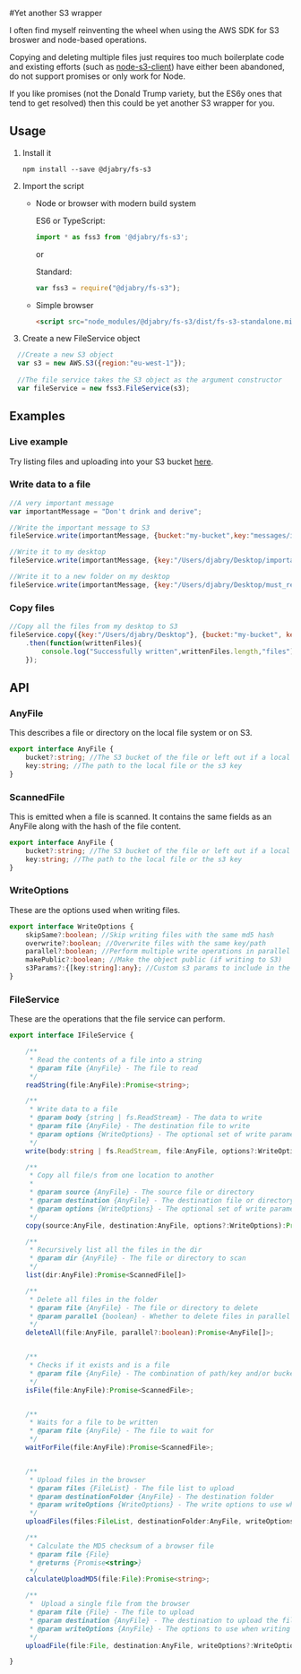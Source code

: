 #Yet another S3 wrapper

I often find myself reinventing the wheel when using the AWS SDK for S3 broswer and node-based operations. 

Copying and deleting multiple files just requires too much boilerplate code and existing efforts (such as [node-s3-client](https://github.com/andrewrk/node-s3-client)) have either been abandoned, do not support promises or only work for Node.

If you like promises (not the Donald Trump variety, but the ES6y ones that tend to get resolved) then this could be yet another S3 wrapper for you.

## Usage

1. Install it 
    
    ```shell
    npm install --save @djabry/fs-s3
    ```

2. Import the script

    * Node or browser with modern build system

        ES6 or TypeScript: 
         ```javascript
         import * as fss3 from '@djabry/fs-s3';
         ```

        or

        Standard:
         ```javascript
         var fss3 = require("@djabry/fs-s3");
         ```

    * Simple browser

         ```html
         <script src="node_modules/@djabry/fs-s3/dist/fs-s3-standalone.min.js"></script>
         ```

3. Create a new FileService object

 ```javascript
   //Create a new S3 object
   var s3 = new AWS.S3({region:"eu-west-1"});
       
   //The file service takes the S3 object as the argument constructor
   var fileService = new fss3.FileService(s3);
 ```
    
## Examples

### Live example
Try listing files and uploading into your S3 bucket [here](https://djabry.github.io/fs-s3).

### Write data to a file

```javascript
//A very important message
var importantMessage = "Don't drink and derive";

//Write the important message to S3
fileService.write(importantMessage, {bucket:"my-bucket",key:"messages/important.txt"});

//Write it to my desktop
fileService.write(importantMessage, {key:"/Users/djabry/Desktop/important.txt"});

//Write it to a new folder on my desktop
fileService.write(importantMessage, {key:"/Users/djabry/Desktop/must_read/important.txt"});
```

### Copy files

``` javascript
//Copy all the files from my desktop to S3
fileService.copy({key:"/Users/djabry/Desktop"}, {bucket:"my-bucket", key:"my-files"})
    .then(function(writtenFiles){
        console.log("Successfully written",writtenFiles.length,"files");
    });
```

    
## API

### AnyFile

This describes a file or directory on the local file system or on S3.

```typescript
export interface AnyFile {
    bucket?:string; //The S3 bucket of the file or left out if a local file
    key:string; //The path to the local file or the s3 key
}
```

### ScannedFile

This is emitted when a file is scanned. It contains the same fields as an AnyFile along with the hash of the file content.

```typescript
export interface AnyFile {
    bucket?:string; //The S3 bucket of the file or left out if a local file
    key:string; //The path to the local file or the s3 key
}
```

### WriteOptions

These are the options used when writing files.

```typescript
export interface WriteOptions {
    skipSame?:boolean; //Skip writing files with the same md5 hash
    overwrite?:boolean; //Overwrite files with the same key/path
    parallel?:boolean; //Perform multiple write operations in parallel
    makePublic?:boolean; //Make the object public (if writing to S3)
    s3Params?:{[key:string]:any}; //Custom s3 params to include in the write request (if writing to s3)
}
```

### FileService

These are the operations that the file service can perform.

```typescript
export interface IFileService {

    /**
     * Read the contents of a file into a string
     * @param file {AnyFile} - The file to read
     */
    readString(file:AnyFile):Promise<string>;

    /**
     * Write data to a file
     * @param body {string | fs.ReadStream} - The data to write
     * @param file {AnyFile} - The destination file to write
     * @param options {WriteOptions} - The optional set of write parameters
     */
    write(body:string | fs.ReadStream, file:AnyFile, options?:WriteOptions):Promise<ScannedFile>;

    /**
     * Copy all file/s from one location to another
     *
     * @param source {AnyFile} - The source file or directory
     * @param destination {AnyFile} - The destination file or directory
     * @param options {WriteOptions} - The optional set of write parameters
     */
    copy(source:AnyFile, destination:AnyFile, options?:WriteOptions):Promise<ScannedFile[]>;

    /**
     * Recursively list all the files in the dir
     * @param dir {AnyFile} - The file or directory to scan
     */
    list(dir:AnyFile):Promise<ScannedFile[]>

    /**
     * Delete all files in the folder
     * @param file {AnyFile} - The file or directory to delete
     * @param parallel {boolean} - Whether to delete files in parallel
     */
    deleteAll(file:AnyFile, parallel?:boolean):Promise<AnyFile[]>;


    /**
     * Checks if it exists and is a file
     * @param file {AnyFile} - The combination of path/key and/or bucket to check
     */
    isFile(file:AnyFile):Promise<ScannedFile>;


    /**
     * Waits for a file to be written
     * @param file {AnyFile} - The file to wait for
     */
    waitForFile(file:AnyFile):Promise<ScannedFile>;


    /**
     * Upload files in the browser
     * @param files {FileList} - The file list to upload
     * @param destinationFolder {AnyFile} - The destination folder
     * @param writeOptions {WriteOptions} - The write options to use when writing the files
     */
    uploadFiles(files:FileList, destinationFolder:AnyFile, writeOptions?:WriteOptions):Promise<ScannedFile[]>;

    /**
     * Calculate the MD5 checksum of a browser file
     * @param file {File}
     * @returns {Promise<string>}
     */
    calculateUploadMD5(file:File):Promise<string>;

    /**
     *  Upload a single file from the browser
     * @param file {File} - The file to upload
     * @param destination {AnyFile} - The destination to upload the file to
     * @param writeOptions {AnyFile} - The options to use when writing the file
     */
    uploadFile(file:File, destination:AnyFile, writeOptions?:WriteOptions):Promise<ScannedFile>;

}
```
